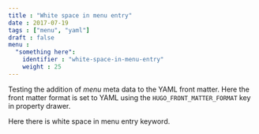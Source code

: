 ```yaml
---
title : "White space in menu entry"
date : 2017-07-19
tags : ["menu", "yaml"]
draft : false
menu :
  "something here":
    identifier : "white-space-in-menu-entry"
    weight : 25
---
```


Testing the addition of *menu* meta data to the YAML front matter. Here the front matter format is set to YAML using the `HUGO_FRONT_MATTER_FORMAT` key in property drawer.

Here there is white space in menu entry keyword.

